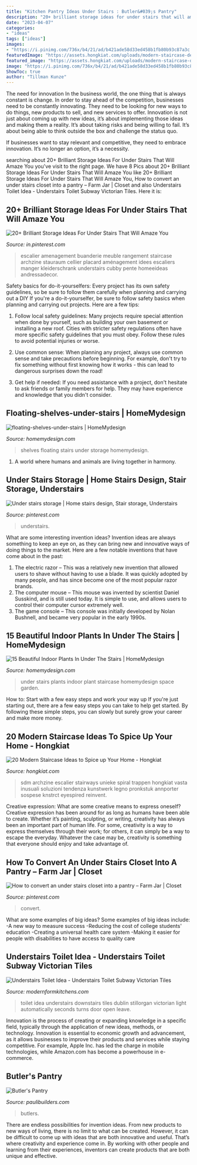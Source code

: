 ```yaml
---
title: "Kitchen Pantry Ideas Under Stairs : Butler&#039;s Pantry"
description: "20+ brilliant storage ideas for under stairs that will amaze you"
date: "2023-04-07"
categories:
- "ideas"
tags: ["ideas"]
images:
- "https://i.pinimg.com/736x/b4/21/ad/b421ade58d33ed458b1fb80b93c87a3c.jpg"
featuredImage: "https://assets.hongkiat.com/uploads/modern-staircase-designs/apartment-in-mumbai-1.jpg"
featured_image: "https://assets.hongkiat.com/uploads/modern-staircase-designs/apartment-in-mumbai-1.jpg"
image: "https://i.pinimg.com/736x/b4/21/ad/b421ade58d33ed458b1fb80b93c87a3c.jpg"
ShowToc: true
author: "Tillman Kunze"
---
```



The need for innovation
In the business world, the one thing that is always constant is change. In order to stay ahead of the competition, businesses need to be constantly innovating. They need to be looking for new ways to do things, new products to sell, and new services to offer.
Innovation is not just about coming up with new ideas, it’s about implementing those ideas and making them a reality. It’s about taking risks and being willing to fail. It’s about being able to think outside the box and challenge the status quo.

If businesses want to stay relevant and competitive, they need to embrace innovation. It’s no longer an option, it’s a necessity.

	

		
searching about 20+ Brilliant Storage Ideas For Under Stairs That Will Amaze You you've visit to the right page. We have 8 Pics about 20+ Brilliant Storage Ideas For Under Stairs That Will Amaze You like 20+ Brilliant Storage Ideas For Under Stairs That Will Amaze You, How to convert an under stairs closet into a pantry – Farm Jar | Closet and also Understairs Toilet Idea - Understairs Toilet Subway Victorian Tiles. Here it is:
		
    
## 20+ Brilliant Storage Ideas For Under Stairs That Will Amaze You

<img loading=lazy src="https://i.pinimg.com/736x/aa/ab/ac/aaabac4ab8067d8721bca8f4a508cd09.jpg" onerror="this.onerror=null;this.src='https://tse4.mm.bing.net/th?id=OIP.CalSBLVW5hQyGmHy8t1nnwHaLM&amp;pid=15.1';" alt="20+ Brilliant Storage Ideas For Under Stairs That Will Amaze You">

_Source: in.pinterest.com_

>escalier amenagement buanderie meuble rangement staircase archzine stauraum cellier placard aménagement idees escaliers manger kleiderschrank understairs cubby pente homeeideas andressadecor. 

	

Safety basics for do-it-yourselfers: Every project has its own safety guidelines, so be sure to follow them carefully when planning and carrying out a DIY
If you're a do-it-yourselfer, be sure to follow safety basics when planning and carrying out projects. Here are a few tips:
1. Follow local safety guidelines: Many projects require special attention when done by yourself, such as building your own basement or installing a new roof. Cities with stricter safety regulations often have more specific safety guidelines that you must obey. Follow these rules to avoid potential injuries or worse.

2. Use common sense: When planning any project, always use common sense and take precautions before beginning. For example, don't try to fix something without first knowing how it works - this can lead to dangerous surprises down the road!

3. Get help if needed: If you need assistance with a project, don't hesitate to ask friends or family members for help. They may have experience and knowledge that you didn't consider.

    
## Floating-shelves-under-stairs | HomeMydesign

<img loading=lazy src="https://homemydesign.com/wp-content/uploads/2014/04/floating-shelves-under-stairs.jpg" onerror="this.onerror=null;this.src='https://tse3.mm.bing.net/th?id=OIP.VfrHt88b1fDsUMhtFKaMcgHaLD&amp;pid=15.1';" alt="floating-shelves-under-stairs | HomeMydesign">

_Source: homemydesign.com_

>shelves floating stairs under storage homemydesign. 

	

1. A world where humans and animals are living together in harmony. 

    
## Under Stairs Storage | Home Stairs Design, Stair Storage, Understairs

<img loading=lazy src="https://i.pinimg.com/736x/b4/21/ad/b421ade58d33ed458b1fb80b93c87a3c.jpg" onerror="this.onerror=null;this.src='https://tse4.mm.bing.net/th?id=OIP.9vY4H_UtrkyXsBfxDPMu-AHaKn&amp;pid=15.1';" alt="Under stairs storage | Home stairs design, Stair storage, Understairs">

_Source: pinterest.com_

>understairs. 

	

What are some interesting invention ideas?
Invention ideas are always something to keep an eye on, as they can bring new and innovative ways of doing things to the market. Here are a few notable inventions that have come about in the past: 
1. The electric razor – This was a relatively new invention that allowed users to shave without having to use a blade. It was quickly adopted by many people, and has since become one of the most popular razor brands. 
2. The computer mouse – This mouse was invented by scientist Daniel Susskind, and is still used today. It is simple to use, and allows users to control their computer cursor extremely well. 
3. The game console – This console was initially developed by Nolan Bushnell, and became very popular in the early 1990s.

    
## 15 Beautiful Indoor Plants In Under The Stairs | HomeMydesign

<img loading=lazy src="http://homemydesign.com/wp-content/uploads/2018/02/terrarium-plant-in-under-the-stairs.jpg" onerror="this.onerror=null;this.src='https://tse3.mm.bing.net/th?id=OIP.4hDaY6mZIL_u7Upoc-x1FwHaLH&amp;pid=15.1';" alt="15 Beautiful Indoor Plants In Under The Stairs | HomeMydesign">

_Source: homemydesign.com_

>under stairs plants indoor plant staircase homemydesign space garden. 

	

How to: Start with a few easy steps and work your way up
If you're just starting out, there are a few easy steps you can take to help get started. By following these simple steps, you can slowly but surely grow your career and make more money.

    
## 20 Modern Staircase Ideas To Spice Up Your Home - Hongkiat

<img loading=lazy src="https://assets.hongkiat.com/uploads/modern-staircase-designs/apartment-in-mumbai-1.jpg" onerror="this.onerror=null;this.src='https://tse1.mm.bing.net/th?id=OIP.i47eWKqRpoiT9cML_53ahgHaKq&amp;pid=15.1';" alt="20 Modern Staircase Ideas to Spice up Your Home - Hongkiat">

_Source: hongkiat.com_

>sdm archzine escalier stairways unieke spiral trappen hongkiat vasta inusuali soluzioni tendenza kunstwerk legno pronkstuk annporter sospese knstrct eyespired reinvent. 

	

Creative expression: What are some creative means to express oneself?
Creative expression has been around for as long as humans have been able to create. Whether it’s painting, sculpting, or writing, creativity has always been an important part of human life. For some, creativity is a way to express themselves through their work; for others, it can simply be a way to escape the everyday. Whatever the case may be, creativity is something that everyone should enjoy and take advantage of.

    
## How To Convert An Under Stairs Closet Into A Pantry – Farm Jar | Closet

<img loading=lazy src="https://i.pinimg.com/736x/27/c6/2b/27c62b2d176bbbb3f049d99365efab6a.jpg" onerror="this.onerror=null;this.src='https://tse1.mm.bing.net/th?id=OIP.OdGZfjrWZaeIjokY0nbTCgHaJ3&amp;pid=15.1';" alt="How to convert an under stairs closet into a pantry – Farm Jar | Closet">

_Source: pinterest.com_

>convert. 

	

What are some examples of big ideas?
Some examples of big ideas include: 
-A new way to measure success 
-Reducing the cost of college students' education 
-Creating a universal health care system
-Making it easier for people with disabilities to have access to quality care

    
## Understairs Toilet Idea - Understairs Toilet Subway Victorian Tiles

<img loading=lazy src="https://modernformkitchens.com/wp-content/uploads/2016/09/20160714_092005-e1473433419123-768x1024.jpg" onerror="this.onerror=null;this.src='https://tse3.mm.bing.net/th?id=OIP.iUnTKRJ-OU1J32eV0mIQEAHaJ4&amp;pid=15.1';" alt="Understairs Toilet Idea - Understairs Toilet Subway Victorian Tiles">

_Source: modernformkitchens.com_

>toilet idea understairs downstairs tiles dublin stillorgan victorian light automatically seconds turns door open leave. 

	

Innovation is the process of creating or expanding knowledge in a specific field, typically through the application of new ideas, methods, or technology. Innovation is essential to economic growth and advancement, as it allows businesses to improve their products and services while staying competitive. For example, Apple Inc. has led the charge in mobile technologies, while Amazon.com has become a powerhouse in e-commerce.

    
## Butler&#039;s Pantry

<img loading=lazy src="https://paulibuilders.com/image/77/1000/Butlers_Pantry.jpg" onerror="this.onerror=null;this.src='https://tse1.mm.bing.net/th?id=OIP.Uoyv10OwK1MLY7zhsae_iwHaLH&amp;pid=15.1';" alt="Butler&#039;s Pantry">

_Source: paulibuilders.com_

>butlers. 

	

There are endless possibilities for invention ideas. From new products to new ways of living, there is no limit to what can be created. However, it can be difficult to come up with ideas that are both innovative and useful. That’s where creativity and experience come in. By working with other people and learning from their experiences, inventors can create products that are both unique and effective.

